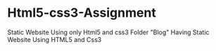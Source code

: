 # Html5-css3-Assignment
Static Website Using only Html5 and css3
Folder "Blog" Having Static Website Using HTML5 and Css3
